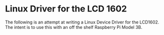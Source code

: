 # Linux Driver for the LCD 1602

The following is an attempt at writing a Linux Device Driver for the LCD1602. The intent is to use this with an off the shelf Raspberry Pi Model 3B.
